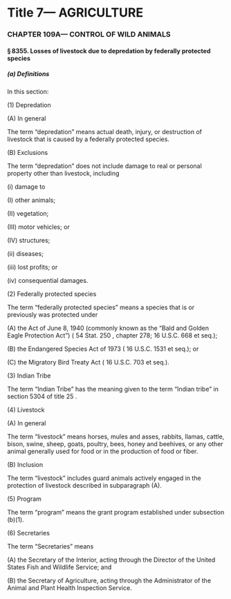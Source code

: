 
# Title 7— AGRICULTURE
### CHAPTER 109A— CONTROL OF WILD ANIMALS
#### § 8355. Losses of livestock due to depredation by federally protected species
##### (a) Definitions

In this section:

(1) Depredation

(A) In general

The term “depredation” means actual death, injury, or destruction of livestock that is caused by a federally protected species.

(B) Exclusions

The term “depredation” does not include damage to real or personal property other than livestock, including

(i) damage to

(I) other animals;

(II) vegetation;

(III) motor vehicles; or

(IV) structures;

(ii) diseases;

(iii) lost profits; or

(iv) consequential damages.

(2) Federally protected species

The term “federally protected species” means a species that is or previously was protected under

(A) the Act of June 8, 1940 (commonly known as the “Bald and Golden Eagle Protection Act”) ( 54 Stat. 250 , chapter 278; 16 U.S.C. 668 et seq.);

(B) the Endangered Species Act of 1973 ( 16 U.S.C. 1531 et seq.); or

(C) the Migratory Bird Treaty Act ( 16 U.S.C. 703 et seq.).

(3) Indian Tribe

The term “Indian Tribe” has the meaning given to the term “Indian tribe” in section 5304 of title 25 .

(4) Livestock

(A) In general

The term “livestock” means horses, mules and asses, rabbits, llamas, cattle, bison, swine, sheep, goats, poultry, bees, honey and beehives, or any other animal generally used for food or in the production of food or fiber.

(B) Inclusion

The term “livestock” includes guard animals actively engaged in the protection of livestock described in subparagraph (A).

(5) Program

The term “program” means the grant program established under subsection (b)(1).

(6) Secretaries

The term “Secretaries” means

(A) the Secretary of the Interior, acting through the Director of the United States Fish and Wildlife Service; and

(B) the Secretary of Agriculture, acting through the Administrator of the Animal and Plant Health Inspection Service.
